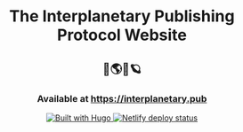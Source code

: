 
<h1 align="center">The Interplanetary Publishing Protocol Website</h1>

<h2 align="center">🍺🌎🔭🪐</h2>

<h3 align="center">Available at <a href="https://interplanetary.pub">https://interplanetary.pub</a></h3>

<p align="center">
<a href="https://gohugo.io">
<img src="https://img.shields.io/badge/Built%20with-Hugo-f94089?style=for-the-badge&logo=hugo" alt="Built with Hugo" />
</a>
<a href="https://netlify.com">
<img src="https://img.shields.io/netlify/da5ca139-2eb3-40cf-bd81-8ac32353b3f0?label=Netlify%20deploy&style=for-the-badge&logo=netlify" alt="Netlify deploy status" />
</a>
</p>
